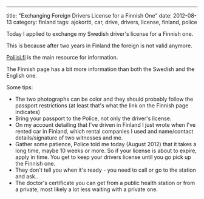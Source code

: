 ---
title: "Exchanging Foreign Drivers License for a Finnish One"
date: 2012-08-13
category: finland
tags: ajokortti, car, drive, drivers, license, finland, police

Today I applied to exchange my Swedish driver's license for a Finnish one.

This is because after two years in Finland the foreign is not valid anymore.

[Poliisi.fi](http://www.poliisi.fi/poliisi/home.nsf/pages/19279F910A6F1997C2256C37002D9F4B?opendocument "poliisi.fi") is the main resource for information.

The Finnish page has a bit more information than both the Swedish and the English one.

Some tips:

- The two photographs can be color and they should probably follow the passport restrictions (at least that's what the link on the Finnish page indicates)
- Bring your passport to the Police, not only the driver's license.
- On my account detailing that I've driven in Finland I just wrote when I've rented car in Finland, which rental companies I used and name/contact details/signature of two witnesses and me.
- Gather some patience, Police told me today (August 2012) that it takes a long time, maybe 10 weeks or more. So if your license is about to expire, apply in time. You get to keep your drivers license until you go pick up the Finnish one.
- They don't tell you when it's ready - you need to call or go to the station and ask..
- The doctor's certificate you can get from a public health station or from a private, most likely a lot less waiting with a private one.

